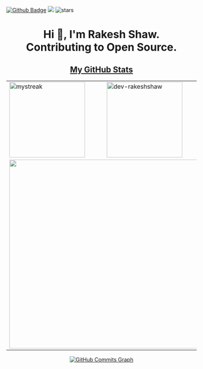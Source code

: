 [![Github Badge](https://img.shields.io/badge/GitHub-100000?style=for-the-badge&logo=github&logoColor=white)](https://github.com/dev-rakeshshaw)
![](https://komarev.com/ghpvc/?username=dev-rakeshshaw)
<img src="https://img.shields.io/github/stars/dev-rakeshshaw?label=Stars" alt="stars">


<h1 align="center">Hi 👋, I'm Rakesh Shaw. <br> Contributing to Open Source.</h1>

<h2 align="center"><u>My GitHub Stats</u></h2>
  <div align="center">
    <table>
    <tr>
        <td width="25%">
          <img src="https://github-readme-streak-stats.herokuapp.com/?user=dev-rakeshshaw&theme=tokyonight" alt="mystreak" height="200"/>
        </td>
        <td width="25%">
<img src="https://github-readme-stats.vercel.app/api?username=dev-rakeshshaw&show_icons=true&locale=en&theme=tokyonight" alt="dev-rakeshshaw" height="200"/>
        </td>
    </tr>
    <tr>
        <td align="center" colspan="2">
        <img src="https://github-readme-stats.vercel.app/api/top-langs/?username=dev-rakeshshaw&count_private=true&langs_count=7&theme=tokyonight&layout=compact" width="500"/>
        </td>
    </tr>
    </table>
<a href="http://www.github.com/dev-rakeshshaw"><img src="https://github-readme-activity-graph.cyclic.app/graph?username=dev-rakeshshaw&theme=merko&bg_color=1A1B27&color=ffffff&line=0891b2&point=ffffff&area_color=1c1917&area=true&hide_border=true&custom_title=GitHub%20Commits%20Graph" alt="GitHub Commits Graph"/></a>
  </div>

    
  

